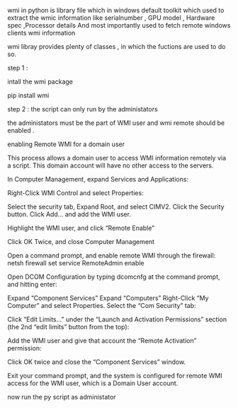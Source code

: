 wmi in python is library file which in windows default 
toolkit which used to extract the wmic information like 
serialnumber , GPU model , Hardware spec ,Processor details 
And most importantly used to fetch remote windows clients wmi 
information

wmi libray provides plenty of classes , in which the fuctions are
used to do so.

step 1 :

intall the wmi package 

pip install wmi 


step 2 : the script can only run by the  administators

the administators must be the part of  WMI user and wmi remote should be enabled .


enabling Remote WMI for a domain user

This process allows a domain user to access WMI information remotely via a script.
This domain account will  have no other access to the servers.

In Computer Management, expand Services and Applications:
 
Right-Click WMI Control and select Properties:
 
Select the security tab, Expand Root, and select CIMV2. Click the Security button.
Click Add… and add the WMI user.
 
Highlight the WMI user, and click “Remote Enable”
 
Click OK Twice, and close Computer Management


Open a command prompt, and enable remote WMI through the firewall:
netsh firewall set service RemoteAdmin enable <enter>


Open DCOM Configuration by typing dcomcnfg at the command prompt, and hitting enter:
 
Expand “Component Services”
Expand “Computers”
Right-Click “My Computer” and select Properties.
Select the “Com Security” tab:
 
Click “Edit Limits…” under the “Launch and Activation Permissions” section (the 2nd “edit limits” button from the top):
 
Add the WMI user and give that account the “Remote Activation” permission:
 
Click OK twice and close the “Component Services” window.

Exit your command prompt, and the system is configured for remote WMI access for the WMI user, which is a Domain User account.




now run the py script as administator 
